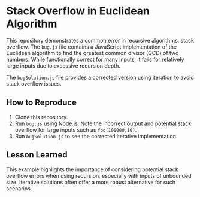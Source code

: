 # Stack Overflow in Euclidean Algorithm

This repository demonstrates a common error in recursive algorithms: stack overflow. The `bug.js` file contains a JavaScript implementation of the Euclidean algorithm to find the greatest common divisor (GCD) of two numbers.  While functionally correct for many inputs, it fails for relatively large inputs due to excessive recursion depth.

The `bugSolution.js` file provides a corrected version using iteration to avoid stack overflow issues.

## How to Reproduce

1. Clone this repository.
2. Run `bug.js` using Node.js. Note the incorrect output and potential stack overflow for large inputs such as `foo(100000,10)`.
3. Run `bugSolution.js` to see the corrected iterative implementation.

## Lesson Learned

This example highlights the importance of considering potential stack overflow errors when using recursion, especially with inputs of unbounded size.  Iterative solutions often offer a more robust alternative for such scenarios.